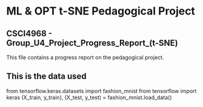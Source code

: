 # ML &amp; OPT t-SNE Pedagogical Project

## CSCI4968 - Group_U4_Project_Progress_Report_(t-SNE)

This file contains a progress report on the pedagogical project.

## This is the data used

  from tensorflow.keras.datasets import fashion_mnist
  from tensorflow import keras
  (X_train, y_train), (X_test, y_test) = fashion_mnist.load_data()
